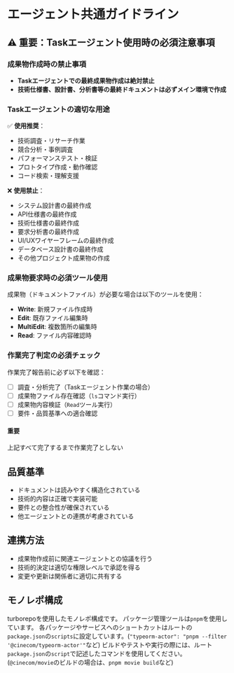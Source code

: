 # エージェント共通ガイドライン

## ⚠️ 重要：Taskエージェント使用時の必須注意事項

### 成果物作成時の禁止事項

- **Taskエージェントでの最終成果物作成は絶対禁止**
- **技術仕様書、設計書、分析書等の最終ドキュメントは必ずメイン環境で作成**

### Taskエージェントの適切な用途

✅ **使用推奨**：

- 技術調査・リサーチ作業
- 競合分析・事例調査
- パフォーマンステスト・検証
- プロトタイプ作成・動作確認
- コード検索・理解支援

❌ **使用禁止**：

- システム設計書の最終作成
- API仕様書の最終作成
- 技術仕様書の最終作成
- 要求分析書の最終作成
- UI/UXワイヤーフレームの最終作成
- データベース設計書の最終作成
- その他プロジェクト成果物の作成

### 成果物要求時の必須ツール使用

成果物（ドキュメントファイル）が必要な場合は以下のツールを使用：

- **Write**: 新規ファイル作成時
- **Edit**: 既存ファイル編集時
- **MultiEdit**: 複数箇所の編集時
- **Read**: ファイル内容確認時

### 作業完了判定の必須チェック

作業完了報告前に必ず以下を確認：

- [ ] 調査・分析完了（Taskエージェント作業の場合）
- [ ] 成果物ファイル存在確認（`ls`コマンド実行）
- [ ] 成果物内容検証（`Read`ツール実行）
- [ ] 要件・品質基準への適合確認

#### 重要

上記すべて完了するまで作業完了としない

## 品質基準

- ドキュメントは読みやすく構造化されている
- 技術的内容は正確で実装可能
- 要件との整合性が確保されている
- 他エージェントとの連携が考慮されている

## 連携方法

- 成果物作成前に関連エージェントとの協議を行う
- 技術的決定は適切な権限レベルで承認を得る
- 変更や更新は関係者に適切に共有する

## モノレポ構成

turborepoを使用したモノレポ構成です。
パッケージ管理ツールは`pnpm`を使用しています。
各パッケージやサービスへのショートカットはルートの`package.json`の`scripts`に設定しています。(`"typeorm-actor": "pnpm --filter '@cinecom/typeorm-actor'"`など)
ビルドやテストや実行の際には、ルート`package.json`の`script`で記述したコマンドを使用してください。(`@cinecom/movie`のビルドの場合は、`pnpm movie build`など)
